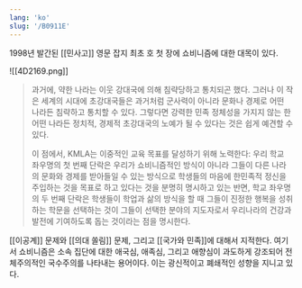 ```yaml
---
lang: 'ko'
slug: '/B0911E'
---
```


1998년 발간된 [[민사고]] 영문 잡지 최초 호 첫 장에 쇼비니즘에 대한 대목이 있다.

![[4D2169.png]]

> 과거에, 약한 나라는 이웃 강대국에 의해 침략당하고 통치되곤 했다. 그러나 이 작은 세계의 시대에 초강대국들은 과거처럼 군사력이 아니라 문화나 경제로 어떤 나라든 침략하고 통치할 수 있다. 그렇다면 강력한 민족 정체성을 가지지 않는 한 어떤 나라든 정치적, 경제적 초강대국의 노예가 될 수 있다는 것은 쉽게 예견할 수 있다.
>
> 이 점에서, KMLA는 이중적인 교육 목표를 달성하기 위해 노력한다: 우리 학교 좌우명의 첫 번째 단락은 우리가 쇼비니즘적인 방식이 아니라 그들이 다른 나라의 문화와 경제를 받아들일 수 있는 방식으로 학생들의 마음에 한민족적 정신을 주입하는 것을 목표로 하고 있다는 것을 분명히 명시하고 있는 반면, 학교 좌우명의 두 번째 단락은 학생들이 학업과 삶의 방식을 할 때 그들이 진정한 행복을 성취하는 학문을 선택하는 것이 그들이 선택한 분야의 지도자로서 우리나라의 건강과 발전에 기여하도록 돕는 것이라는 점을 명시한다.

[[이공계]] 문제와 [[의대 쏠림]] 문제, 그리고 [[국가와 민족]]에 대해서 지적한다.
여기서 쇼비니즘은 소속 집단에 대한 애국심, 애족심, 그리고 애향심이 과도하게 강조되어 전체주의적인 국수주의를 나타내는 용어이다. 이는 광신적이고 폐쇄적인 성향을 지니고 있다.
